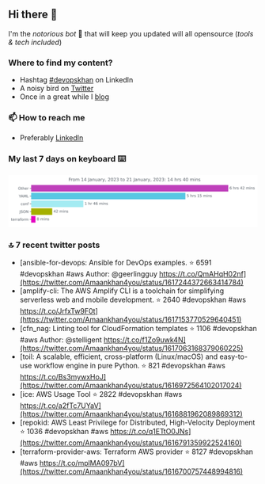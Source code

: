 <!--- [![Hits](https://hits.seeyoufarm.com/api/count/incr/badge.svg?url=https%3A%2F%2Fgithub.com%2Fakhan4u%2Fhit-counter&count_bg=%2379C83D&title_bg=%23555555&icon=&icon_color=%23E7E7E7&title=visits&edge_flat=false)](https://hits.seeyoufarm.com) --->

## Hi there 👋

I'm the _notorious bot_ 🤣 that will keep you updated will all opensource (_tools & tech included_) 

### Where to find my content?

* Hashtag [#devopskhan](https://www.linkedin.com/feed/hashtag/devopskhan) on LinkedIn
* A noisy bird on [Twitter](https://twitter.com/Amaankhan4you)
* Once in a great while I [blog](https://linuxparrot.netlify.app) 


### 📫 **How to reach me**

* Preferably [LinkedIn](https://www.linkedin.com/in/amaan-khan-linux-ninja)

### My last 7 days on keyboard ⌨️

<img src="https://github.com/akhan4u/akhan4u/blob/main/images/stat.svg" alt="Amaan's Wakatime Activity!"/>

### 🔝 7 recent twitter posts
<!-- DEVDOJO:START -->
- [ansible-for-devops: Ansible for DevOps examples.
⭐️ 6591
#devopskhan #aws
Author: @geerlingguy
https://t.co/QmAHqH02nf](https://twitter.com/Amaankhan4you/status/1617244372663414784)
- [amplify-cli: The AWS Amplify CLI is a toolchain for simplifying serverless web and mobile development.
⭐️ 2640
#devopskhan #aws
https://t.co/JrfxTw9F0t](https://twitter.com/Amaankhan4you/status/1617153770529640451)
- [cfn_nag: Linting tool for CloudFormation templates
⭐️ 1106
#devopskhan #aws
Author: @stelligent
https://t.co/f1Zo9uwk4N](https://twitter.com/Amaankhan4you/status/1617063168379060225)
- [toil: A scalable, efficient, cross-platform &lpar;Linux/macOS&rpar; and easy-to-use workflow engine in pure Python.
⭐️ 821
#devopskhan #aws
https://t.co/Bs3mywxHoJ](https://twitter.com/Amaankhan4you/status/1616972564102017024)
- [ice: AWS Usage Tool
⭐️ 2822
#devopskhan #aws
https://t.co/a2fTc7UYaV](https://twitter.com/Amaankhan4you/status/1616881962089869312)
- [repokid: AWS Least Privilege for Distributed, High-Velocity Deployment
⭐️ 1036
#devopskhan #aws
https://t.co/q1ETtO0JNs](https://twitter.com/Amaankhan4you/status/1616791359922524160)
- [terraform-provider-aws: Terraform AWS provider
⭐️ 8127
#devopskhan #aws
https://t.co/mplMA097bV](https://twitter.com/Amaankhan4you/status/1616700757448994816)
<!-- DEVDOJO:END -->

<!-- ![Amaan's GitHub stats](https://github-readme-stats.vercel.app/api?username=akhan4u&count_private=true&show_icons=true&hide=contribs) -->
